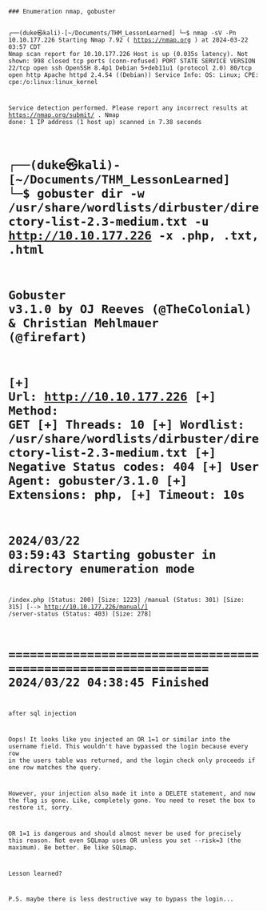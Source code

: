 
<code>
### Enumeration nmap, gobuster
  
┌──(duke㉿kali)-[~/Documents/THM_LessonLearned]
└─$ nmap  -sV -Pn 10.10.177.226
Starting Nmap 7.92 ( https://nmap.org ) at 2024-03-22 03:57 CDT
Nmap scan report for 10.10.177.226
Host is up (0.035s latency).
Not shown: 998 closed tcp ports (conn-refused)
PORT   STATE SERVICE VERSION
22/tcp open  ssh     OpenSSH 8.4p1 Debian 5+deb11u1 (protocol 2.0)
80/tcp open  http    Apache httpd 2.4.54 ((Debian))
Service Info: OS: Linux; CPE: cpe:/o:linux:linux_kernel

Service detection performed. Please report any incorrect results at https://nmap.org/submit/ .
Nmap done: 1 IP address (1 host up) scanned in 7.38 seconds


┌──(duke㉿kali)-[~/Documents/THM_LessonLearned]
└─$ gobuster dir -w /usr/share/wordlists/dirbuster/directory-list-2.3-medium.txt -u http://10.10.177.226 -x .php, .txt, .html
===============================================================
Gobuster v3.1.0
by OJ Reeves (@TheColonial) & Christian Mehlmauer (@firefart)
===============================================================
[+] Url:                     http://10.10.177.226
[+] Method:                  GET
[+] Threads:                 10
[+] Wordlist:                /usr/share/wordlists/dirbuster/directory-list-2.3-medium.txt
[+] Negative Status codes:   404
[+] User Agent:              gobuster/3.1.0
[+] Extensions:              php,
[+] Timeout:                 10s
===============================================================
2024/03/22 03:59:43 Starting gobuster in directory enumeration mode
===============================================================
/index.php            (Status: 200) [Size: 1223]
/manual               (Status: 301) [Size: 315] [--> http://10.10.177.226/manual/]
/server-status        (Status: 403) [Size: 278]                                   
                                                                                  
===============================================================
2024/03/22 04:38:45 Finished
===============================================================





after sql injection

Oops! It looks like you injected an OR 1=1 or similar into the username field. This wouldn't have bypassed the login because every row in the users table was returned, and the login check only proceeds if one row matches the query.

However, your injection also made it into a DELETE statement, and now the flag is gone. Like, completely gone. You need to reset the box to restore it, sorry.

OR 1=1 is dangerous and should almost never be used for precisely this reason. Not even SQLmap uses OR unless you set --risk=3 (the maximum). Be better. Be like SQLmap.

Lesson learned?

P.S. maybe there is less destructive way to bypass the login...
  
</code>
